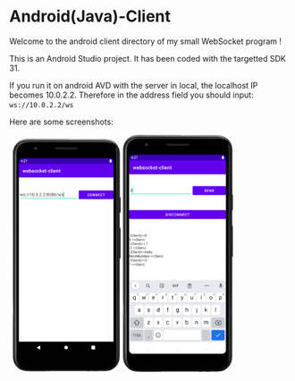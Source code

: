 # Android(Java)-Client

Welcome to the android client directory of my small WebSocket program ! 

This is an Android Studio project. It has been coded with the targetted SDK 31.

If you run it on android AVD with the server in local, the localhost IP becomes 10.0.2.2. Therefore in the address field you should input: `ws://10.0.2.2/ws` 

Here are some screenshots:

<img src="./img/screenshot1.png" width=200px></img><img src="./img/screenshot2.png" width=200px></img>



